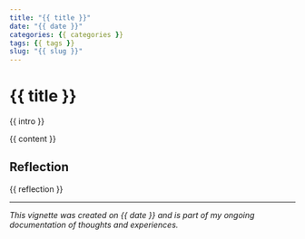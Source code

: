 ```yaml
---
title: "{{ title }}"
date: "{{ date }}"
categories: {{ categories }}
tags: {{ tags }}
slug: "{{ slug }}"
---
```


# {{ title }}

{{ intro }}

{{ content }}

## Reflection

{{ reflection }}

---

*This vignette was created on {{ date }} and is part of my ongoing documentation of thoughts and experiences.*